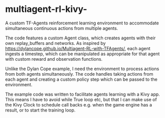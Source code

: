 # multiagent-rl-kivy-
A custom TF-Agents reinforcement learning environment to accommodate simultaneous continuous actions from multiple agents.

The code features a custom Agent class, which creates agents with their own replay_buffers and networks. As inspired by https://dylancope.github.io/Multiagent-RL-with-TFAgents/, each agent ingests a timestep, which can be manipulated as appropriate for that agent with custom reward and observation functions. 

Unlike the Dylan Cope example, I need the environment to process actions from both agents simultaneously. The code handles taking actions from each agent and creating a custom policy step which can be passed to the environment.

The example code was written to facilitate agents learning with a Kivy app. This means I have to avoid while True loop etc, but that I can make use of the Kivy Clock to schedule call backs e.g. when the game engine has a result, or to start the training loop.

